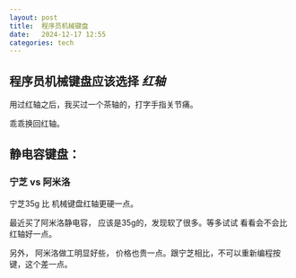 ```yaml
---
layout: post
title:  程序员机械键盘
date:   2024-12-17 12:55
categories: tech 
---
```



## 程序员机械键盘应该选择 *红轴*

用过红轴之后，我买过一个茶轴的，打字手指关节痛。

乖乖换回红轴。

## 静电容键盘：

### 宁芝 vs 阿米洛

宁芝35g 比 机械键盘红轴更硬一点。

最近买了阿米洛静电容， 应该是35g的，发现软了很多。等多试试 看看会不会比红轴好一点。

另外， 阿米洛做工明显好些， 价格也贵一点。跟宁芝相比，不可以重新编程按键，这个差一点。